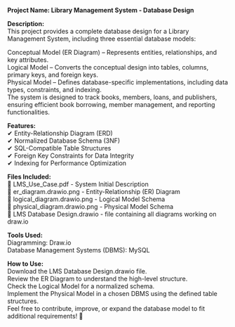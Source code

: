 **Project Name: Library Management System - Database Design**<br />

**Description:**<br />
This project provides a complete database design for a Library Management System, including three essential database models:<br />

Conceptual Model (ER Diagram) – Represents entities, relationships, and key attributes.<br />
Logical Model – Converts the conceptual design into tables, columns, primary keys, and foreign keys.<br />
Physical Model – Defines database-specific implementations, including data types, constraints, and indexing.<br />
The system is designed to track books, members, loans, and publishers, ensuring efficient book borrowing, member management, and reporting functionalities.<br />

**Features:**<br />
✔ Entity-Relationship Diagram (ERD)<br />
✔ Normalized Database Schema (3NF)<br />
✔ SQL-Compatible Table Structures<br />
✔ Foreign Key Constraints for Data Integrity<br />
✔ Indexing for Performance Optimization<br />

**Files Included:**<br />
📌 LMS_Use_Case.pdf - System Initial Description<br />
📌 er_diagram.drawio.png - Entity-Relationship (ER) Diagram<br />
📌 logical_diagram.drawio.png - Logical Model Schema<br />
📌 physical_diagram.drawio.png - Physical Model Schema<br />
📌 LMS Database Design.drawio - file containing all diagrams working on draw.io<br />

**Tools Used:**<br />
Diagramming: Draw.io<br />
Database Management Systems (DBMS): MySQL<br />

**How to Use:**<br />
Download the LMS Database Design.drawio file.<br />
Review the ER Diagram to understand the high-level structure.<br />
Check the Logical Model for a normalized schema.<br />
Implement the Physical Model in a chosen DBMS using the defined table structures.<br />
Feel free to contribute, improve, or expand the database model to fit additional requirements! 🚀<br />
